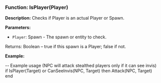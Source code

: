 ### Function: IsPlayer(Player)

**Description:**
Checks if Player is an actual Player or Spawn.

**Parameters:**
- `Player`: Spawn - The spawn or entity to check.

Returns: Boolean – true if this spawn is a Player; false if not.

**Example:**

-- Example usage (NPC will attack stealthed players only if it can see invis)
if IsPlayer(Target) or CanSeeInvis(NPC, Target) then
    Attack(NPC, Target)
end